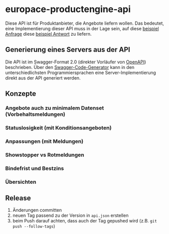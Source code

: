 # europace-productengine-api

Diese API ist für Produktanbieter, die Angebote liefern wollen. Das bedeutet, eine Implementierung dieser API muss in der Lage sein, auf diese [beispiel Anfrage](beispiele/anfrage.json) diese [beispiel Antwort](beispiele/antwort.json) zu liefern.

## Generierung eines Servers aus der API

Die API ist im Swagger-Format 2.0 (direkter Vorläufer von [OpenAPI](https://www.openapis.org/)) beschrieben. Über den [Swagger-Code-Generator](https://github.com/swagger-api/swagger-codegen) kann in den unterschiedlichsten Programmiersprachen eine Server-Implementierung direkt aus der API generiert werden.
 
## Konzepte

### Angebote auch zu minimalem Datenset (Vorbehaltsmeldungen)

### Statuslosigkeit (mit Konditionsangeboten)

### Anpassungen (mit Meldungen)

### Showstopper vs Rotmeldungen

### Bindefrist und Bestzins

### Übersichten

## Release

1. Änderungen committen
2. neuen Tag passend zu der Version in `api.json` erstellen
3. beim Push darauf achten, dass auch der Tag gepushed wird (z.B. `git push --follow-tags`)
